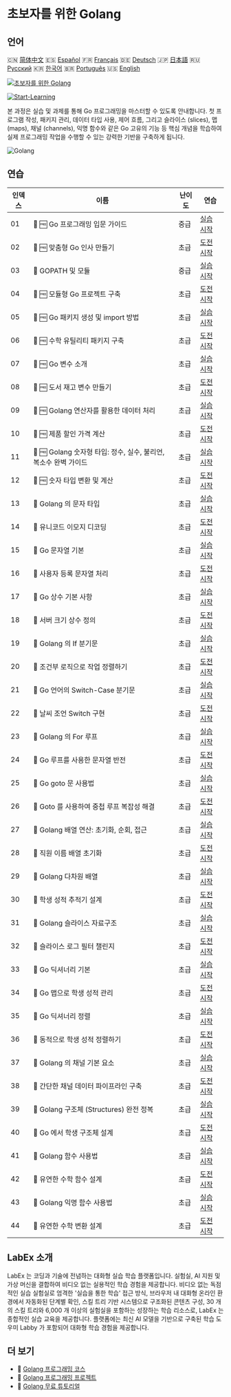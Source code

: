 # 초보자를 위한 Golang

## 언어

🇨🇳 [简体中文](README_zh.md) 🇪🇸 [Español](README_es.md) 🇫🇷 [Français](README_fr.md) 🇩🇪 [Deutsch](README_de.md) 🇯🇵 [日本語](README_ja.md) 🇷🇺 [Русский](README_ru.md) 🇰🇷 [한국어](README_ko.md) 🇧🇷 [Português](README_pt.md) 🇺🇸 [English](README.md) 

[![초보자를 위한 Golang](https://cover-creator.labex.io/golang-for-beginners.png?lang=ko)](https://labex.io/ko/courses/golang-for-beginners)

[![Start-Learning](https://img.shields.io/badge/Start-Learning-whitesmoke?style=for-the-badge)](https://labex.io/ko/courses/golang-for-beginners)

본 과정은 실습 및 과제를 통해 Go 프로그래밍을 마스터할 수 있도록 안내합니다. 첫 프로그램 작성, 패키지 관리, 데이터 타입 사용, 제어 흐름, 그리고 슬라이스 (slices), 맵 (maps), 채널 (channels), 익명 함수와 같은 Go 고유의 기능 등 핵심 개념을 학습하여 실제 프로그래밍 작업을 수행할 수 있는 강력한 기반을 구축하게 됩니다.

![Golang](https://img.shields.io/badge/Golang-whitesmoke?style=for-the-badge&logo=golang)


## 연습

|   인덱스 | 이름                                                             | 난이도   | 연습                                                                                                                     |
|----------|------------------------------------------------------------------|----------|--------------------------------------------------------------------------------------------------------------------------|
|       01 | 📖 🆓 Go 프로그래밍 입문 가이드                                  | 중급     | <a target='_blank' href='https://labex.io/ko/tutorials/go-beginner-s-guide-to-go-programming-149062'>실습 시작</a>       |
|       02 | 🎯 🆓 맞춤형 Go 인사 만들기                                      | 초급     | <a target='_blank' href='https://labex.io/ko/tutorials/go-craft-a-personalized-go-greeting-435633'>도전 시작</a>         |
|       03 | 📖  GOPATH 및 모듈                                               | 중급     | <a target='_blank' href='https://labex.io/ko/tutorials/go-gopath-and-module-149063'>실습 시작</a>                        |
|       04 | 🎯 🆓 모듈형 Go 프로젝트 구축                                    | 초급     | <a target='_blank' href='https://labex.io/ko/tutorials/go-build-a-modular-go-project-435640'>도전 시작</a>               |
|       05 | 📖 🆓 Go 패키지 생성 및 import 방법                              | 초급     | <a target='_blank' href='https://labex.io/ko/tutorials/go-creating-and-importing-go-packages-149064'>실습 시작</a>       |
|       06 | 🎯 🆓 수학 유틸리티 패키지 구축                                  | 초급     | <a target='_blank' href='https://labex.io/ko/tutorials/go-build-a-math-utility-package-435676'>도전 시작</a>             |
|       07 | 📖 🆓 Go 변수 소개                                               | 초급     | <a target='_blank' href='https://labex.io/ko/tutorials/go-introduction-to-go-variables-149065'>실습 시작</a>             |
|       08 | 🎯 🆓 도서 재고 변수 만들기                                      | 초급     | <a target='_blank' href='https://labex.io/ko/tutorials/go-craft-book-inventory-variables-435684'>도전 시작</a>           |
|       09 | 📖 🆓 Golang 연산자를 활용한 데이터 처리                         | 초급     | <a target='_blank' href='https://labex.io/ko/tutorials/go-data-processing-with-operators-in-golang-149066'>실습 시작</a> |
|       10 | 🎯 🆓 제품 할인 가격 계산                                        | 초급     | <a target='_blank' href='https://labex.io/ko/tutorials/calculate-product-discount-price-435694'>도전 시작</a>            |
|       11 | 📖 🆓 Golang 숫자형 타입: 정수, 실수, 불리언, 복소수 완벽 가이드 | 초급     | <a target='_blank' href='https://labex.io/ko/tutorials/go-numerical-types-in-golang-149067'>실습 시작</a>                |
|       12 | 🎯 🆓 숫자 타입 변환 및 계산                                     | 초급     | <a target='_blank' href='https://labex.io/ko/tutorials/convert-and-calculate-numeric-types-435824'>도전 시작</a>         |
|       13 | 📖  Golang 의 문자 타입                                          | 초급     | <a target='_blank' href='https://labex.io/ko/tutorials/go-character-types-in-golang-149068'>실습 시작</a>                |
|       14 | 🎯  유니코드 이모지 디코딩                                       | 초급     | <a target='_blank' href='https://labex.io/ko/tutorials/go-decode-unicode-emojis-435852'>도전 시작</a>                    |
|       15 | 📖  Go 문자열 기본                                               | 초급     | <a target='_blank' href='https://labex.io/ko/tutorials/go-go-string-fundamentals-149069'>실습 시작</a>                   |
|       16 | 🎯  사용자 등록 문자열 처리                                      | 초급     | <a target='_blank' href='https://labex.io/ko/tutorials/go-process-user-registration-strings-436083'>도전 시작</a>        |
|       17 | 📖  Go 상수 기본 사항                                            | 초급     | <a target='_blank' href='https://labex.io/ko/tutorials/go-go-constants-fundamentals-149070'>실습 시작</a>                |
|       18 | 🎯  서버 크기 상수 정의                                          | 초급     | <a target='_blank' href='https://labex.io/ko/tutorials/go-define-server-size-constants-436400'>도전 시작</a>             |
|       19 | 📖  Golang 의 If 분기문                                          | 초급     | <a target='_blank' href='https://labex.io/ko/tutorials/go-if-branch-statement-in-golang-149071'>실습 시작</a>            |
|       20 | 🎯  조건부 로직으로 작업 정렬하기                                | 초급     | <a target='_blank' href='https://labex.io/ko/tutorials/go-sort-tasks-with-conditional-logic-436418'>도전 시작</a>        |
|       21 | 📖  Go 언어의 Switch-Case 분기문                                 | 초급     | <a target='_blank' href='https://labex.io/ko/tutorials/go-switch-case-branch-statements-in-golang-149072'>실습 시작</a>  |
|       22 | 🎯  날씨 조언 Switch 구현                                        | 초급     | <a target='_blank' href='https://labex.io/ko/tutorials/go-implement-weather-advice-switch-436449'>도전 시작</a>          |
|       23 | 📖  Golang 의 For 루프                                           | 초급     | <a target='_blank' href='https://labex.io/ko/tutorials/go-for-loops-in-golang-149073'>실습 시작</a>                      |
|       24 | 🎯  Go 루프를 사용한 문자열 반전                                 | 초급     | <a target='_blank' href='https://labex.io/ko/tutorials/go-reverse-string-with-go-loop-436520'>도전 시작</a>              |
|       25 | 📖  Go goto 문 사용법                                            | 초급     | <a target='_blank' href='https://labex.io/ko/tutorials/go-goto-statement-usage-149074'>실습 시작</a>                     |
|       26 | 🎯  Goto 를 사용하여 중첩 루프 복잡성 해결                       | 초급     | <a target='_blank' href='https://labex.io/ko/tutorials/go-solve-nested-loop-complexity-with-goto-436529'>도전 시작</a>   |
|       27 | 📖  Golang 배열 연산: 초기화, 순회, 접근                         | 초급     | <a target='_blank' href='https://labex.io/ko/tutorials/go-array-operations-in-golang-149075'>실습 시작</a>               |
|       28 | 🎯  직원 이름 배열 초기화                                        | 초급     | <a target='_blank' href='https://labex.io/ko/tutorials/go-initialize-employee-names-array-436643'>도전 시작</a>          |
|       29 | 📖  Golang 다차원 배열                                           | 초급     | <a target='_blank' href='https://labex.io/ko/tutorials/go-multidimensional-arrays-in-golang-149076'>실습 시작</a>        |
|       30 | 🎯  학생 성적 추적기 설계                                        | 초급     | <a target='_blank' href='https://labex.io/ko/tutorials/go-design-a-student-grade-tracker-436649'>도전 시작</a>           |
|       31 | 📖  Golang 슬라이스 자료구조                                     | 초급     | <a target='_blank' href='https://labex.io/ko/tutorials/go-golang-slice-data-structures-149077'>실습 시작</a>             |
|       32 | 🎯  슬라이스 로그 필터 챌린지                                    | 초급     | <a target='_blank' href='https://labex.io/ko/tutorials/go-slice-log-filter-challenge-436686'>도전 시작</a>               |
|       33 | 📖  Go 딕셔너리 기본                                             | 초급     | <a target='_blank' href='https://labex.io/ko/tutorials/go-go-dictionary-fundamentals-149080'>실습 시작</a>               |
|       34 | 🎯  Go 맵으로 학생 성적 관리                                     | 초급     | <a target='_blank' href='https://labex.io/ko/tutorials/go-manage-student-grades-with-go-maps-436735'>도전 시작</a>       |
|       35 | 📖  Go 딕셔너리 정렬                                             | 초급     | <a target='_blank' href='https://labex.io/ko/tutorials/go-sorting-go-dictionaries-149095'>실습 시작</a>                  |
|       36 | 🎯  동적으로 학생 성적 정렬하기                                  | 초급     | <a target='_blank' href='https://labex.io/ko/tutorials/go-sort-student-grades-dynamically-437203'>도전 시작</a>          |
|       37 | 📖  Golang 의 채널 기본 요소                                     | 초급     | <a target='_blank' href='https://labex.io/ko/tutorials/go-channel-primitives-in-golang-149096'>실습 시작</a>             |
|       38 | 🎯  간단한 채널 데이터 파이프라인 구축                           | 초급     | <a target='_blank' href='https://labex.io/ko/tutorials/go-build-a-simple-channel-data-pipeline-437199'>도전 시작</a>     |
|       39 | 📖  Golang 구조체 (Structures) 완전 정복                         | 초급     | <a target='_blank' href='https://labex.io/ko/tutorials/go-structures-in-golang-149097'>실습 시작</a>                     |
|       40 | 🎯  Go 에서 학생 구조체 설계                                     | 초급     | <a target='_blank' href='https://labex.io/ko/tutorials/go-design-student-struct-in-go-437202'>도전 시작</a>              |
|       41 | 📖  Golang 함수 사용법                                           | 초급     | <a target='_blank' href='https://labex.io/ko/tutorials/go-functions-in-golang-149098'>실습 시작</a>                      |
|       42 | 🎯  유연한 수학 함수 설계                                        | 초급     | <a target='_blank' href='https://labex.io/ko/tutorials/go-design-flexible-math-function-437200'>도전 시작</a>            |
|       43 | 📖  Golang 익명 함수 사용법                                      | 초급     | <a target='_blank' href='https://labex.io/ko/tutorials/go-anonymous-functions-in-golang-149099'>실습 시작</a>            |
|       44 | 🎯  유연한 수학 변환 설계                                        | 초급     | <a target='_blank' href='https://labex.io/ko/tutorials/go-design-flexible-math-transformations-437201'>도전 시작</a>     |

## LabEx 소개

LabEx 는 코딩과 기술에 전념하는 대화형 실습 학습 플랫폼입니다. 실험실, AI 지원 및 가상 머신을 결합하여 비디오 없는 실용적인 학습 경험을 제공합니다. 비디오 없는 독점적인 실습 실험실로 엄격한 '실습을 통한 학습' 접근 방식, 브라우저 내 대화형 온라인 환경에서 자동화된 단계별 확인, 스킬 트리 기반 시스템으로 구조화된 콘텐츠 구성, 30 개의 스킬 트리와 6,000 개 이상의 실험실을 포함하는 성장하는 학습 리소스로, LabEx 는 종합적인 실습 교육을 제공합니다. 플랫폼에는 최신 AI 모델을 기반으로 구축된 학습 도우미 Labby 가 포함되어 대화형 학습 경험을 제공합니다.

## 더 보기

- 🔗 [Golang 프로그래밍 코스](https://github.com/labex-labs/awesome-programming-courses)
- 🔗 [Golang 프로그래밍 프로젝트](https://github.com/labex-labs/awesome-programming-projects)
- 🔗 [Golang 무료 튜토리얼](https://github.com/labex-labs/go-free-tutorials)

